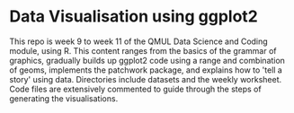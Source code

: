 # Data Visualisation using ggplot2
This repo is week 9 to week 11 of the QMUL Data Science and Coding module, using R. This content ranges from the basics of the grammar of graphics, gradually builds up ggplot2 code using a range and combination of geoms, implements the patchwork package, and explains how to 'tell a story' using data. Directories include datasets and the weekly worksheet. Code files are extensively commented to guide through the steps of generating the visualisations.
